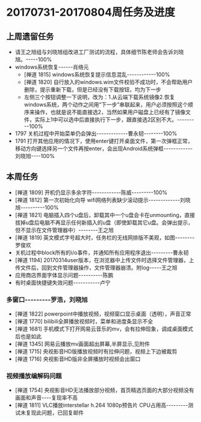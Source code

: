 # 20170731-20170804周任务及进度

## 上周遗留任务
- 请王之旭组与刘晓旭组改进工厂测试的流程，具体细节陈老师会告诉刘晓旭。-----100%
- windows系统恢复------肖络元
  - [禅道 1815] windows系统恢复提示信息混乱------------100%
  - [禅道 1820] 自行放入的windows.wim文件校验不成功时，不会帮助用户删除，提示重新下载，但是已经没有下载按钮，均为下一步
  - 左侧三个按钮调整一下说明，改为：1.从云端下载系统镜像2.恢复windows系统，两个动作之间用“下一步”串联起来，用户必须按照这个顺序来操作，也就是说不能直接选2，当然如果用户磁盘上已经有了镜像文件，实际上1中可以选中后直接执行下一步，跟直接选2区别不大。---------100%
- 1797 关机过程中开始菜单仍会弹出-------------曹永韧--------100%
- 1791 打开其他应用的情况下，使用enter键打开桌面文件，第一次弹框正常，移动方向键选择另一个文件再按enter，会出现Android系统弹框------------刘晓旭----100%

## 本周任务
- [禅道 1809] 开机仍显示多余字符------------陈威---------100%
- [禅道 1812] 第一次初始化向导 wifi网络列表缺少滚动提示-------------刘晓旭----------100%
- [禅道 1821] 电脑插入四个u盘后，卸载其中一个u盘会卡在unmounting，直接拔掉u盘后电脑不再显示任何新插入的u盘（即使卸载其它u盘。会弹出提示，但不显示在文件管理器中）--------王之旭
- [禅道 1819] 英文模式字号超大时，任务栏的无线网排版不美观，如图--------罗俊欢
- 关机过程中block所有的i/o事件，并通知所有应用程序退出---------曹永韧
- [禅道 1194] 20170314user版本，在浏览器中上传文件时选择文件管理器，上传文件后，回到文件管理器操作，文件管理器崩溃。附log-----王之旭
- 应用商店界面字体显示问题----------陈鹏
- 有时桌面快捷键失效问题-----------卢宁

### 多窗口---------罗浩，刘晓旭
- [禅道 1822] powerpoint中播放视频，视频窗口显示桌面（透明），声音正常
- [禅道 1770] bilibili全屏播放视频时，菜单和进度条显示不全
- [禅道 1681] 手机模式下打开网易云音乐的mv，会有拉伸现象，调成桌面模式后也是如此
- [禅道 1345] 网易云播放mv画面超出屏幕,半屏显示,见附件
- [禅道 1715] 央视影音HD版播放视频时有拉伸问题，视频上下边被裁剪
- [禅道 1716] 央视影音HD版非全屏播放时视频会出窗口

### 视频播放编解码问题
- [禅道 1754] 央视影音HD无法播放部分视频，首页精选页面的大部分视频没有画面和声音----复现率不高
- [禅道 1811] VLC播放interstellar h.264 1080p预告片 CPU占用高---------测试未复现此问题，已回复邮件
